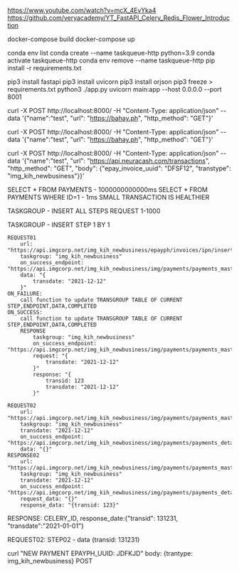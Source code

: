 https://www.youtube.com/watch?v=mcX_4EvYka4
https://github.com/veryacademy/YT_FastAPI_Celery_Redis_Flower_Introduction

docker-compose build
docker-compose up

conda env list
conda create --name taskqueue-http python=3.9
conda activate taskqueue-http
conda env remove --name taskqueue-http
pip install -r requirements.txt

pip3 install fastapi
pip3 install uvicorn
pip3 install orjson
pip3 freeze > requirements.txt
python3 ./app.py
uvicorn main:app --host 0.0.0.0 --port 8001

curl -X POST http://localhost:8000/ -H "Content-Type: application/json" --data '{"name":"test", "url": "https://bahay.ph", "http_method": "GET"}'

curl -X POST http://localhost:8000/ -H "Content-Type: application/json" --data '{"name":"test", "url": "https://bahay.ph", "http_method": "GET"}'

curl -X POST http://localhost:8000/ -H "Content-Type: application/json" --data '{"name":"test", "url": "https://api.neuracash.com/transactions", "http_method": "GET", "body": {"epay_invoice_uuid": "DFSF12", "transtype": "img_kih_newbusiness"}}'


SELECT * FROM PAYMENTS -  1000000000000ms
SELECT * FROM PAYMENTS WHERE ID=1 -  1ms
SMALL TRANSACTION IS HEALTHIER

TASKGROUP - INSERT ALL STEPS
    REQUEST 1-1000

TASKGROUP - INSERT STEP 1 BY 1

    REQUEST01
        url: "https://api.imgcorp.net/img_kih_newbusiness/epayph/invoices/ipn/insert"
        taskgroup: "img_kih_newbusiness"
        on_success_endpoint: "https://api.imgcorp.net/img_kih_newbusiness/img/payments/payments_master/insert"
        data: "{
            transdate: "2021-12-12"
        }"
    ON_FAILURE:
        call function to update TRANSGROUP TABLE OF CURRENT STEP,ENDPOINT,DATA,COMPLETED
    ON_SUCCESS:
        call function to update TRANSGROUP TABLE OF CURRENT STEP,ENDPOINT,DATA,COMPLETED        
        RESPONSE
            taskgroup: "img_kih_newbusiness"
            on_success_endpoint: "https://api.imgcorp.net/img_kih_newbusiness/img/payments/payments_master/insert"
            request: "{
                transdate: "2021-12-12"
            }"
            response: "{
                transid: 123
                transdate: "2021-12-12"
            }"

    REQUEST02
        url: "https://api.imgcorp.net/img_kih_newbusiness/img/payments/payments_master/insert"
        taskgroup: "img_kih_newbusiness"
        transdate: "2021-12-12"
        on_success_endpoint: "https://api.imgcorp.net/img_kih_newbusiness/img/payments/payments_details/insert"
        data: "{}"
    RESPONSE02
        url: "https://api.imgcorp.net/img_kih_newbusiness/img/payments/payments_master/insert"
        taskgroup: "img_kih_newbusiness"
        transdate: "2021-12-12"
        on_success_endpoint: "https://api.imgcorp.net/img_kih_newbusiness/img/payments/payments_details/insert"
        request_data: "{}"
        response_data: "{transid: 123}"




RESPONSE:  CELERY_ID, response_date:{"transid": 131231, "transdate":"2021-01-01"}

REQUEST02:  STEP02 - data {transid: 131231}



curl "NEW PAYMENT EPAYPH_UUID: JDFKJD" body: {trantype: img_kih_newbusiness} POST